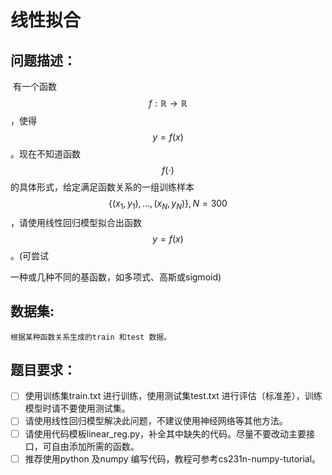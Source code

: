 # 线性拟合

## 问题描述：

​	有一个函数$$ f: \mathbb{R}\rightarrow \mathbb{R}$$，使得$$y = f(x)$$。现在不知道函数$$f(\cdot )$$ 的具体形式，给定满足函数关系的一组训练样本$$\left \{ \left ( x_{1},y_{1} \right ),...,\left ( x_{N},y_{N} \right ) \right \},N=300$$，请使用线性回归模型拟合出函数$$y = f(x)$$。(可尝试

一种或几种不同的基函数，如多项式、高斯或sigmoid)






## 数据集: 

 	根据某种函数关系生成的train 和test 数据。





## 题目要求： 

- [ ] 使用训练集train.txt 进行训练，使用测试集test.txt 进行评估（标准差），训练模型时请不要使用测试集。
- [ ] 请使用线性回归模型解决此问题，不建议使用神经网络等其他方法。
- [ ] 请使用代码模板linear_reg.py，补全其中缺失的代码。尽量不要改动主要接口，可自由添加所需的函数。
- [ ]  推荐使用python 及numpy 编写代码，教程可参考cs231n-numpy-tutorial。